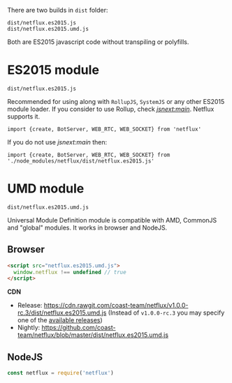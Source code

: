 There are two builds in `dist` folder:
```
dist/netflux.es2015.js
dist/netflux.es2015.umd.js
```

Both are ES2015 javascript code without transpiling or polyfills.

# ES2015 module
```
dist/netflux.es2015.js
```
Recommended for using along with `RollupJS`, `SystemJS` or any other ES2015 module loader.
If you consider to use Rollup, check [*jsnext:main*](https://github.com/rollup/rollup/wiki/jsnext:main). Netflux supports it.
```
import {create, BotServer, WEB_RTC, WEB_SOCKET} from 'netflux'
```

If you do not use *jsnext:main* then:
```
import {create, BotServer, WEB_RTC, WEB_SOCKET} from './node_modules/netflux/dist/netflux.es2015.js'
```

# UMD module
```
dist/netflux.es2015.umd.js
```
Universal Module Definition module is compatible with AMD, CommonJS and "global" modules. It works in browser and NodeJS.
## Browser
```html
<script src="netflux.es2015.umd.js">
  window.netflux !== undefined // true
</script>
```

**CDN**
 - Release: https://cdn.rawgit.com/coast-team/netflux/v1.0.0-rc.3/dist/netflux.es2015.umd.js (Instead of `v1.0.0-rc.3` you may specify one of the [available releases](https://github.com/coast-team/netflux/releases))
 - Nightly: https://github.com/coast-team/netflux/blob/master/dist/netflux.es2015.umd.js


## NodeJS

```Javascript
const netflux = require('netflux')
```
